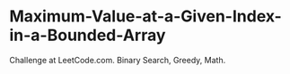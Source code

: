 # Maximum-Value-at-a-Given-Index-in-a-Bounded-Array
Challenge at LeetCode.com. Binary Search, Greedy, Math.
